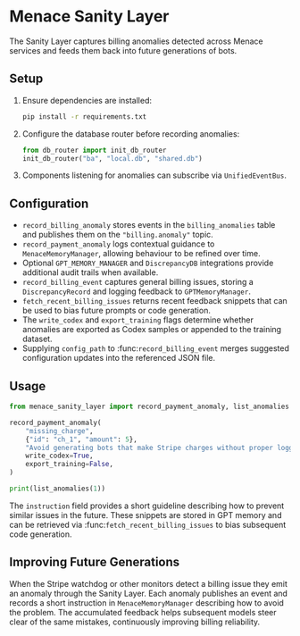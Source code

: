 # Menace Sanity Layer

The Sanity Layer captures billing anomalies detected across Menace services and
feeds them back into future generations of bots.

## Setup

1. Ensure dependencies are installed:
   ```bash
   pip install -r requirements.txt
   ```
2. Configure the database router before recording anomalies:
   ```python
   from db_router import init_db_router
   init_db_router("ba", "local.db", "shared.db")
   ```
3. Components listening for anomalies can subscribe via
   `UnifiedEventBus`.

## Configuration

* `record_billing_anomaly` stores events in the `billing_anomalies`
  table and publishes them on the `"billing.anomaly"` topic.
* `record_payment_anomaly` logs contextual guidance to
  `MenaceMemoryManager`, allowing behaviour to be refined over time.
* Optional `GPT_MEMORY_MANAGER` and `DiscrepancyDB` integrations provide
  additional audit trails when available.
* `record_billing_event` captures general billing issues, storing a
  `DiscrepancyRecord` and logging feedback to `GPTMemoryManager`.
* `fetch_recent_billing_issues` returns recent feedback snippets that can be
  used to bias future prompts or code generation.
* The ``write_codex`` and ``export_training`` flags determine whether anomalies
  are exported as Codex samples or appended to the training dataset.
* Supplying ``config_path`` to :func:`record_billing_event` merges suggested
  configuration updates into the referenced JSON file.

## Usage

```python
from menace_sanity_layer import record_payment_anomaly, list_anomalies

record_payment_anomaly(
    "missing_charge",
    {"id": "ch_1", "amount": 5},
    "Avoid generating bots that make Stripe charges without proper logging or central routing.",
    write_codex=True,
    export_training=False,
)

print(list_anomalies(1))
```

The ``instruction`` field provides a short guideline describing how to prevent
similar issues in the future.  These snippets are stored in GPT memory and can
be retrieved via :func:`fetch_recent_billing_issues` to bias subsequent code
generation.

## Improving Future Generations

When the Stripe watchdog or other monitors detect a billing issue they emit an
anomaly through the Sanity Layer.  Each anomaly publishes an event and records a
short instruction in `MenaceMemoryManager` describing how to avoid the problem.
The accumulated feedback helps subsequent models steer clear of the same
mistakes, continuously improving billing reliability.
